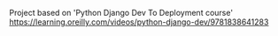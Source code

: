 Project based on 'Python Django Dev To Deployment course'
https://learning.oreilly.com/videos/python-django-dev/9781838641283
